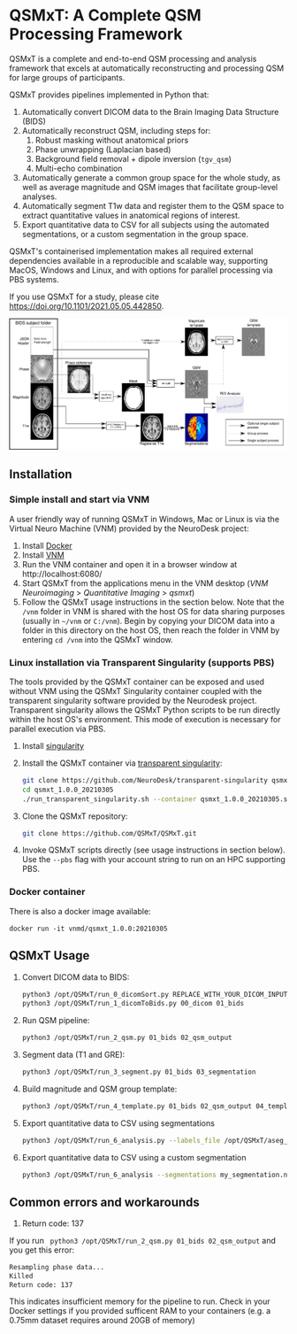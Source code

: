 # QSMxT: A Complete QSM Processing Framework

QSMxT is a complete and end-to-end QSM processing and analysis framework that excels at automatically reconstructing and processing QSM for large groups of participants. 

QSMxT provides pipelines implemented in Python that:

1. Automatically convert DICOM data to the Brain Imaging Data Structure (BIDS)
2. Automatically reconstruct QSM, including steps for:
   1. Robust masking without anatomical priors
   2. Phase unwrapping (Laplacian based)
   3. Background field removal + dipole inversion (`tgv_qsm`)
   4. Multi-echo combination
3. Automatically generate a common group space for the whole study, as well as average magnitude and QSM images that facilitate group-level analyses.
4. Automatically segment T1w data and register them to the QSM space to extract quantitative values in anatomical regions of interest.
5. Export quantitative data to CSV for all subjects using the automated segmentations, or a custom segmentation in the group space.

QSMxT's containerised implementation makes all required external dependencies available in a reproducible and scalable way, supporting MacOS, Windows and Linux, and with options for parallel processing via PBS systems.

If you use QSMxT for a study, please cite https://doi.org/10.1101/2021.05.05.442850.

![QSMxT Process Diagram](diagram.png)

## Installation
### Simple install and start via VNM

A user friendly way of running QSMxT in Windows, Mac or Linux is via the Virtual Neuro Machine (VNM) provided by the NeuroDesk project:

1. Install [Docker](https://www.docker.com/)
2. Install [VNM](https://github.com/NeuroDesk/vnm/)
3. Run the VNM container and open it in a browser window at http://localhost:6080/
4. Start QSMxT from the applications menu in the VNM desktop
   (*VNM Neuroimaging* > *Quantitative Imaging* > *qsmxt*)
3. Follow the QSMxT usage instructions in the section below. Note that the `/vnm` folder in VNM is shared with the host OS for data sharing purposes (usually in `~/vnm` or `C:/vnm`). Begin by copying your DICOM data into a folder in this directory on the host OS, then reach the folder in VNM by entering `cd /vnm` into the QSMxT window.

### Linux installation via Transparent Singularity (supports PBS)

The tools provided by the QSMxT container can be exposed and used without VNM using the QSMxT Singularity container coupled with the transparent singularity software provided by the Neurodesk project. Transparent singularity allows the QSMxT Python scripts to be run directly within the host OS's environment. This mode of execution is necessary for parallel execution via PBS.

1. Install [singularity](https://sylabs.io/guides/3.0/user-guide/quick_start.html)
   
2. Install the QSMxT container via [transparent singularity](https://github.com/neurodesk/transparent-singularity):

    ```bash
    git clone https://github.com/NeuroDesk/transparent-singularity qsmxt_1.0.0_20210305
    cd qsmxt_1.0.0_20210305
    ./run_transparent_singularity.sh --container qsmxt_1.0.0_20210305.simg
    ```

3. Clone the QSMxT repository:
    ```bash
    git clone https://github.com/QSMxT/QSMxT.git
    ```

4. Invoke QSMxT scripts directly (see usage instructions in section below). Use the `--pbs` flag with your account string to run on an HPC supporting PBS.

### Docker container

There is also a docker image available:

```
docker run -it vnmd/qsmxt_1.0.0:20210305
```

## QSMxT Usage
1. Convert DICOM data to BIDS:
    ```bash
    python3 /opt/QSMxT/run_0_dicomSort.py REPLACE_WITH_YOUR_DICOM_INPUT_DATA_DIRECTORY 00_dicom
    python3 /opt/QSMxT/run_1_dicomToBids.py 00_dicom 01_bids
    ```
2. Run QSM pipeline:
    ```bash
    python3 /opt/QSMxT/run_2_qsm.py 01_bids 02_qsm_output
    ```
3. Segment data (T1 and GRE):
    ```bash
    python3 /opt/QSMxT/run_3_segment.py 01_bids 03_segmentation
    ```
4. Build magnitude and QSM group template:
    ```bash
    python3 /opt/QSMxT/run_4_template.py 01_bids 02_qsm_output 04_template
    ```
5. Export quantitative data to CSV using segmentations
    ```bash
    python3 /opt/QSMxT/run_6_analysis.py --labels_file /opt/QSMxT/aseg_labels.csv --segmentations 03_segmentation/qsm_segmentation/*.nii --qsm_files 02_qsm_output/qsm_final/*.nii --out_dir 06_analysis
    ```
6. Export quantitative data to CSV using a custom segmentation
    ```bash
    python3 /opt/QSMxT/run_6_analysis --segmentations my_segmentation.nii --qsm_files 04_qsm_template/qsm_transformed/*/*.nii --out_dir 07_analysis
    ```

## Common errors and workarounds
1. Return code: 137

If you run ` python3 /opt/QSMxT/run_2_qsm.py 01_bids 02_qsm_output` and you get this error:
```
Resampling phase data...
Killed
Return code: 137
``` 
This indicates insufficient memory for the pipeline to run. Check in your Docker settings if you provided sufficent RAM to your containers (e.g. a 0.75mm dataset requires around 20GB of memory)
